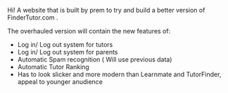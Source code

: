 Hi! A website that is built by prem to try and build a better version of FinderTutor.com .

The overhauled version will contain the new features of:
 - Log in/ Log out system for tutors
 - Log in/ Log out system for parents
 - Automatic Spam recognition ( Will use previous data)
 - Automatic Tutor Ranking
 - Has to look slicker and more modern than Learnmate and TutorFinder, appeal to younger anudience
